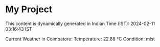# My Project

This content is dynamically generated in Indian Time (IST): 2024-02-11 03:16:43 IST


Current Weather in Coimbatore:
Temperature: 22.88 °C
Condition: mist
